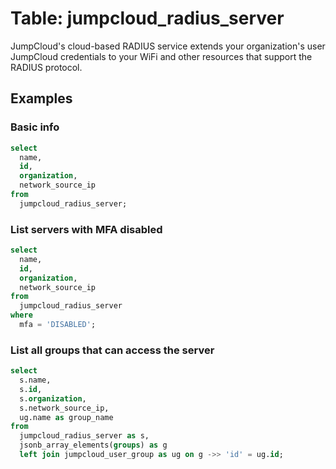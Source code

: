 # Table: jumpcloud_radius_server

JumpCloud's cloud-based RADIUS service extends your organization's user JumpCloud credentials to your WiFi and other resources that support the RADIUS protocol.

## Examples

### Basic info

```sql
select
  name,
  id,
  organization,
  network_source_ip
from
  jumpcloud_radius_server;
```

### List servers with MFA disabled

```sql
select
  name,
  id,
  organization,
  network_source_ip
from
  jumpcloud_radius_server
where
  mfa = 'DISABLED';
```

### List all groups that can access the server

```sql
select
  s.name,
  s.id,
  s.organization,
  s.network_source_ip,
  ug.name as group_name
from
  jumpcloud_radius_server as s,
  jsonb_array_elements(groups) as g
  left join jumpcloud_user_group as ug on g ->> 'id' = ug.id;
```
